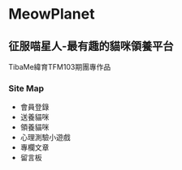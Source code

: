 # MeowPlanet
## 征服喵星人-最有趣的貓咪領養平台
TibaMe緯育TFM103期團專作品

### Site Map
- 會員登錄
- 送養貓咪
- 領養貓咪
- 心理測驗小遊戲
- 專欄文章
- 留言板